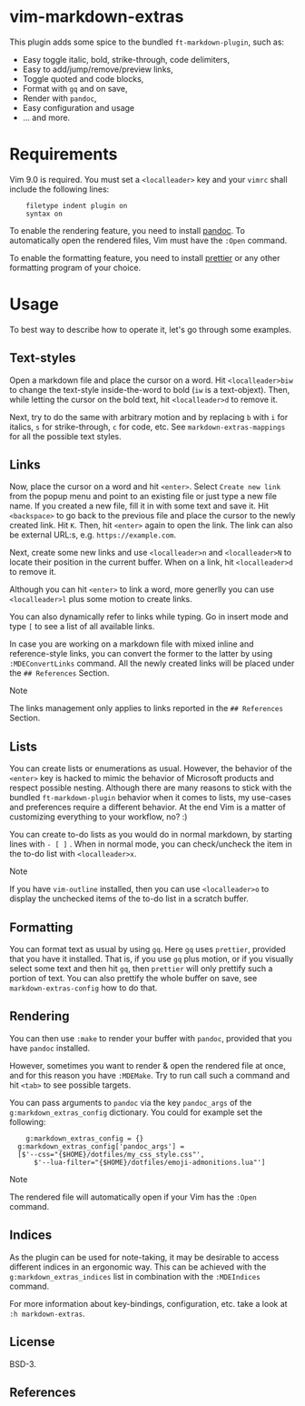 # vim-markdown-extras

This plugin adds some spice to the bundled `ft-markdown-plugin`, such as:


- Easy toggle italic, bold, strike-through, code delimiters,
- Easy to add/jump/remove/preview links,
- Toggle quoted and code blocks,
- Format with `gq` and on save,
- Render with `pandoc`,
- Easy configuration and usage
- ... and more.

# Requirements

Vim 9.0 is required.
You must set a `<localleader>` key and your `vimrc` shall include the following
lines:

```
    filetype indent plugin on
    syntax on
```
To enable the rendering feature, you need to install [pandoc][1].
To automatically open the rendered files, Vim must have the `:Open` command.

To enable the formatting feature, you need to install [prettier][2] or any other
formatting program of your choice.

# Usage

To best way to describe how to operate it, let's go through some examples.

## Text-styles

Open a markdown file and place the cursor on a word.
Hit `<localleader>biw` to change the text-style inside-the-word
to bold (`iw` is a text-objext).
Then, while letting the cursor on the bold text, hit `<localleader>d`
to remove it.

Next, try to do the same with arbitrary motion and by replacing `b` with `i`
for italics, `s` for strike-through, `c` for code, etc.
See `markdown-extras-mappings` for all the possible text styles.

## Links

Now, place the cursor on a word and hit `<enter>`.
Select `Create new link` from the popup menu and point to an existing
file or just type a new file name.
If you created a new file, fill it in with some text and save it.
Hit `<backspace>` to go back to the previous file and place the cursor to the
newly created link. Hit `K`. Then, hit `<enter>` again to open the link.
The link can also be external URL:s, e.g. `https://example.com`.

Next, create some new links and use `<localleader>n` and `<localleader>N` to
locate their position in the current buffer. When on a link, hit
`<localleader>d` to remove it.

Although you can hit `<enter>` to link a word, more generlly you can
use `<localleader>l` plus some motion to create links.

You can also dynamically refer to links while typing. Go in insert mode and
type `[` to see a list of all available links.

In case you are working on a markdown file with mixed inline and
reference-style links, you can convert the former to the latter by using
`:MDEConvertLinks` command. All the newly created links will be placed under
the `## References` Section.

> [!Note]
>
> The links management only applies to links reported in the `## References`
> Section.

## Lists

You can create lists or enumerations as usual. However, the behavior of the
`<enter>` key is hacked to mimic the behavior of Microsoft products and
respect possible nesting. Although there are many reasons to stick with the
bundled `ft-markdown-plugin` behavior when it comes to lists,
my use-cases and preferences require a different behavior. At the end Vim is a
matter of customizing everything to your workflow, no? :)

You can create to-do lists as you would do in normal markdown, by starting
lines with `- [ ]` . When in normal mode, you can check/uncheck the item in the
to-do list with `<localleader>x`.

> [!Note]
>
> If you have `vim-outline` installed, then you can use `<localleader>o` to
> display the unchecked items of the to-do list in a scratch buffer.

## Formatting

You can format text as usual by using `gq`.
Here `gq` uses `prettier`, provided that you have it installed.
That is, if you use `gq` plus motion, or if you visually select some text and
then hit `gq`, then `prettier` will only prettify such a portion of text. You
can also prettify the whole buffer on save, see `markdown-extras-config` how
to do that.

## Rendering

You can then use `:make` to render your buffer with `pandoc`, provided that
you have `pandoc` installed.

However, sometimes you want to render & open the rendered file at once, and
for this reason you have `:MDEMake`. Try to run call such a command and hit
    `<tab>` to see possible targets.

You can pass arguments to `pandoc` via the key
`pandoc_args` of the `g:markdown_extras_config` dictionary.
You could for example set the following:

```
    g:markdown_extras_config = {}
  g:markdown_extras_config['pandoc_args'] =
  [$'--css="{$HOME}/dotfiles/my_css_style.css"',
      $'--lua-filter="{$HOME}/dotfiles/emoji-admonitions.lua"']
```

> [!Note]
>
> The rendered file will automatically open if your Vim has the `:Open` command.

## Indices

As the plugin can be used for note-taking, it may be desirable to access
different indices in an ergonomic way. This can be achieved with the
`g:markdown_extras_indices` list in combination with the `:MDEIndices`
command.

For more information about key-bindings, configuration, etc. take
a look at `:h markdown-extras`.

## License

BSD-3.

## References

[1]: https://pandoc.org
[2]: https://prettier.io

